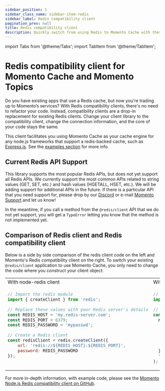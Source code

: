```yaml
---
sidebar_position: 1
sidebar_class_name: sidebar-item-redis
sidebar_label: Redis compatibility client
pagination_prev: null
title: Redis compatibility client
description: Quickly switch from using Redis to Momento Cache with these drop in replacement client libraries
---
```


import Tabs from '@theme/Tabs';
import TabItem from '@theme/TabItem';

# Redis compatibility client for Momento Cache and Momento Topics
Do you have existing apps that use a Redis cache, but now you're trading up to Momento’s services? With Redis compatibility clients, there's no need to refactor your code. Instead, compatibility clients are a drop-in replacement for existing Redis clients. Change your client library to the compatibility client, change the connection information, and the core of your code stays the same.

This client facilitates you using Momento Cache as your cache engine for any node.js frameworks that support a redis-backed cache, such as [Express.js](https://github.com/expressjs/express). See the [examples section](https://github.com/momentohq/momento-node-redis-client#examples) for more info.

## Current Redis API Support
This library supports the most popular Redis APIs, but does not yet support all Redis APIs. We currently support the most common APIs related to string values (GET, SET, etc.) and hash values (HGETALL, HSET, etc.). We will be adding support for additional APIs in the future. If there is a particular API that you need support for, please drop by our [Discord](https://discord.com/invite/3HkAKjUZGq) or e-mail [Momento Support](mailto:support@momentohq.com) and let us know!

In the meantime, if you call a method from the `@redis/client` API that we do not yet support, you will get a `TypeError` letting you know that the method is not implemented yet.

## Comparison of Redis client and Redis compatibility client

Below is a side by side comparison of the redis client code on the left and Momento's Redis compatibility client on the right. To switch your existing `@redis/client` application to use Momento Cache, you only need to change the code where you construct your client object:
<Tabs>
  <TabItem value="nodejs" label="Node.js" default>

<table>
<tr>
  <td width="50%">With node-redis client</td>
  <td width="50%">With Momento's Redis compatibility client</td>
</tr>
<tr>
  <td width="50%" valign="top">

```javascript
// Import the redis module
import { createClient } from 'redis';

// Replace these values with your Redis server's details
const REDIS_HOST = 'my.redis-server.com';
const REDIS_PORT = 6379;
const REDIS_PASSWORD = 'mypasswd';

// Create a Redis client
const redisClient = redis.createClient({
    url: 'redis://${REDIS_HOST}:${REDIS_PORT}',
    password: REDIS_PASSWORD
});

```

</td>
<td width="50%">

```javascript
// Import the Momento redis compatibility client.
import {createClient, momento} from '@gomomento-poc/node-redis-client';

// Initialize Momento's client.
const redisClient = createClient(
  new momento.CacheClient({
    configuration: momento.Configurations.Laptop.v1(),
    credentialProvider: momento.CredentialProvider.fromEnvironmentVariable({
      environmentVariableName: 'MOMENTO_AUTH_TOKEN',
    }),
    defaultTtlSeconds: 60,
  }),
  'cache_name'
);

```

  </td>
</tr>
</table>

For more in-depth information, with example code, please see the [Momento Node.js Redis compatibility client on GitHub](https://github.com/momentohq/momento-node-redis-client#momento-nodejs-redis-client).
  </TabItem>
</Tabs>